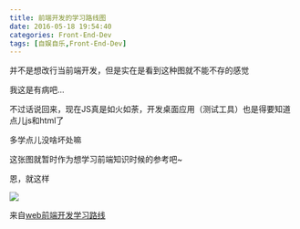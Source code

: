 ```yaml
---
title: 前端开发的学习路线图
date: 2016-05-18 19:54:40
categories: Front-End-Dev
tags: [自娱自乐,Front-End-Dev]
---
```


并不是想改行当前端开发，但是实在是看到这种图就不能不存的感觉

我这是有病吧...

不过话说回来，现在JS真是如火如荼，开发桌面应用（测试工具）也是得要知道点儿js和html了

多学点儿没啥坏处嘛

这张图就暂时作为想学习前端知识时候的参考吧~

恩，就这样

![](http://7xsfv0.com1.z0.glb.clouddn.com//clipboard_tmp_20160518_185027_425000.jpg)

来自[web前端开发学习路线](http://caibaojian.com/web-frontend-roads.html)